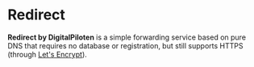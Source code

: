 # Redirect
**Redirect by DigitalPiloten** is a simple forwarding service based on pure DNS that requires no database or registration, but still supports HTTPS (through [Let's Encrypt](https://letsencrypt.org)).
